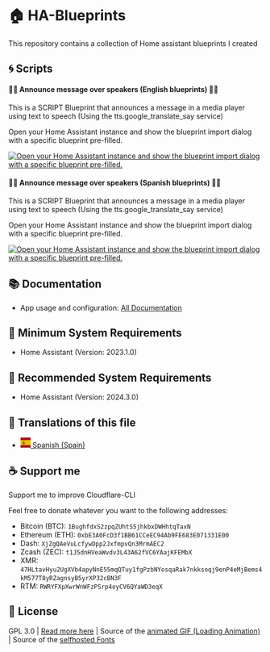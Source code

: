 # 🏠 HA-Blueprints

This repository contains a collection of Home assistant blueprints I created

## 🌀 Scripts

#### 🔔📢 Announce message over speakers (English blueprints) 📢🔔

This is a SCRIPT Blueprint that announces a message in a media player using text to speech (Using the tts.google_translate_say service)

Open your Home Assistant instance and show the blueprint import dialog with a specific blueprint pre-filled.

[![Open your Home Assistant instance and show the blueprint import dialog with a specific blueprint pre-filled.](https://my.home-assistant.io/badges/blueprint_import.svg)](https://my.home-assistant.io/redirect/blueprint_import/?blueprint_url=https://github.com/cvc90/ha-blueprints/blob/main/Scripts/announce-message-over-speakers.yaml)

#### 🔔📢 Announce message over speakers (Spanish blueprints) 📢🔔

This is a SCRIPT Blueprint that announces a message in a media player using text to speech (Using the tts.google_translate_say service)

Open your Home Assistant instance and show the blueprint import dialog with a specific blueprint pre-filled.

[![Open your Home Assistant instance and show the blueprint import dialog with a specific blueprint pre-filled.](https://my.home-assistant.io/badges/blueprint_import.svg)](https://my.home-assistant.io/redirect/blueprint_import/?blueprint_url=https://github.com/cvc90/ha-blueprints/blob/main/Scripts/anunciar-mensaje-por-altavoces.yaml)

## 📚 Documentation

- App usage and configuration: [All Documentation](docs/README.md)

## 📑 Minimum System Requirements

- Home Assistant (Version: 2023.1.0)

## 📑 Recommended System Requirements

- Home Assistant (Version: 2024.3.0)

## 🏴 Translations of this file

* <a href="README_ES.md">
   <img src="https://github.com/lipis/flag-icons/blob/main/flags/4x3/es.svg" alt="README_ES.md" style="height: 20px !important;width: 20px !important;"> Spanish (Spain)
  </a> 

## ☕ Support me

Support me to improve Cloudflare-CLI

Feel free to donate whatever you want to the following addresses:

- Bitcoin (BTC): `1BughfdxS2zpqZUhtS5jhkbxDWHhtqTaxN`
- Ethereum (ETH): `0xbE3A0FcD3f1BB61CCeEC94Ab9FE683E071331E00`
- Dash: `XjZgQAeVuLcfywDpp2JxfmpvQn3MrmAEC2`
- Zcash (ZEC): `t1J5dnHVeaWvdv3L43A62fVC6YAajKFEMbX`
- XMR: `47HLtavHyu2UgXVb4apyNnE55mqQTuy1fgPzbNYosqaRak7nkksoqj9enP4eMjBems4kM577T8yRZagnsyB5yrXP32cBN3F`
- RTM: `RWRYFXpXwrWnWFzPSrp4oyCV6QYaWD3eqX`

## 📑 License
  GPL 3.0 | [Read more here](LICENSE) | Source of the [animated GIF (Loading Animation)](https://commons.wikimedia.org/wiki/File:Loading_Animation.gif) | Source of the [selfhosted Fonts](https://github.com/adobe-fonts/source-sans)
